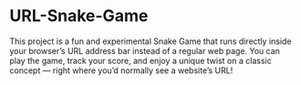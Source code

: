# URL-Snake-Game
This project is a fun and experimental Snake Game that runs directly inside your browser’s URL address bar instead of a regular web page. You can play the game, track your score, and enjoy a unique twist on a classic concept — right where you’d normally see a website’s URL!
